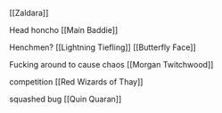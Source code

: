 
[[Zaldara]]


Head honcho
[[Main Baddie]]

Henchmen?
[[Lightning Tiefling]]
[[Butterfly Face]]


Fucking around to cause chaos 
[[Morgan Twitchwood]]



competition 
[[Red Wizards of Thay]]


squashed bug
[[Quin Quaran]]



